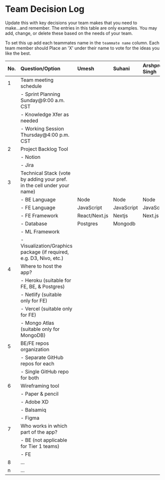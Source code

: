 # Team Decision Log

Update this with key decisions your team makes that you need to make...and 
remember. The entries in this table are only examples. You may add, change, or
delete these based on the needs of your team.

To set this up add each teammates name in the `teammate name` column. Each 
team member should Place an 'X' under their name to vote for the ideas 
you like the best.

| No. | Question/Option | Umesh | Suhani | Arshpreet Singh | Zarrar | Teammate name | Teammate name | Teammate name |
| :--- | :--- | :--- | :--- | :--- | :--- | :--- | :--- | :--- |
| 1 | Team meeting schedule | | | | | | |
|   |	- Sprint Planning Sunday@9:00 a.m. CST | | | | | | |
|   |	- Knowledge Xfer as needed | | | | | | |
|   |	- Working Session Thursday@4:00 p.m. CST | | | | | | |
| 2	| Project Backlog Tool | | | | | | |
|   |	- Notion | | | | | | |
|   |	- Jira | | | | | | |
| 3	| Technical Stack (vote by adding your pref. in the cell under your name) | | | | | | |
|   |	- BE Language | Node | Node  | Node | Node | | |
|   |	- FE Language | JavaScript| JavaScript | JavaScript | TypeScript | | |
|   |	- FE Framework | React/Next.js | Nextjs | Next.js | Next.js | | |
|   |	- Database | Postgres |Mongodb | | Postgres | | |
|   |	- ML Framework | | | | | | |
|   |	- Visualization/Graphics package (if required, e.g. D3, Nivo, etc.) | | | | | | |
| 4	| Where to host the app? | | | | | | |
|   |	- Heroku (suitable for FE, BE, & Postgres) | | | | | | |
|   |	- Netlify (suitable only for FE) | | | | | | |
|   |	- Vercel (suitable only for FE) | | | | | | |
|   |	- Mongo Atlas (suitable only for MongoDB) | | | | | | |
| 5	| BE/FE repos organization | | | | | | |
|   |	- Separate GitHub repos for each | | | | | | |
|   |	- Single GitHub repo for both | | | | | | |
| 6	| Wireframing tool | | | | | | |
|   |	- Paper & pencil | | | | | | |
|   |	- Adobe XD | | | | | | |
|   |	- Balsamiq | | | | | | |
|   |	- Figma | | | | | | |
| 7	| Who works in which part of the app? | | | | | | |
|   | - BE (not applicable for Tier 1 teams) | | | | | | |
|   |	- FE | | | | | | |
| 8	| ... | | | | | | |
| n | ... | | | | | | |
